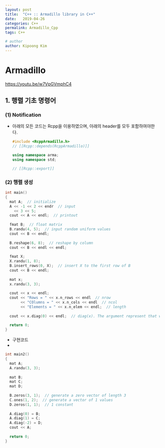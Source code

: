 ```yaml
---
layout: post
title:  "C++ :: Armadillo library in C++"
date:   2019-04-26
categories: C++
permalink: Armadillo_Cpp
tags: C++

# author
author: Kipoong Kim
---
```


<!-- more -->

# Armadillo

<https://youtu.be/w7VpGVmphC4>

## 1. 행렬 기초 명령어

### (1) Notification

- 아래의 모든 코드는 Rcpp을 이용하였으며, 아래의 header를 모두 포함하여야한다.

  ```c++
  #include <RcppArmadillo.h>
  // [[Rcpp::depends(RcppArmadillo)]]
  
  using namespace arma;
  using namespace std;
  
  // [[Rcpp::export]]
  ```



### (2) 행렬 생성

```c++
int main()
{
  mat A;  // initialize
  A << -1 << 2 << endr  // input
    << 3 << 5;
  cout << A << endl;  // printout
  
  fmat B;  // float matrix
  B.randu(4, 5);  // input random uniform values
  cout << B << endl;
  
  B.reshape(6, 8);  // reshape by column
  cout << B << endl << endl;
  
  fmat X;
  X.randu(1, 8);
  B.insert_rows(0, X);  // insert X to the first row of B
  cout << B << endl;
  
  mat x;
  x.randu(3, 3);
  
  cout << x << endl;
  cout << "Rows = " << x.n_rows << endl  // nrow
       << "COlumns = " << x.n_cols << endl  // ncol
       << "Elements = " << x.n_elem << endl;  // length
  
  cout << x.diag(0) << endl;  // diag(x). The argument represent that which diagonal entries will be printed out far from diagonal elements.
  
  return 0;
}
```



- 구현코드
- 

```c++
int main2()
{
  mat A;
  A.randu(3, 3);
  
  mat B;
  mat C;
  mat D;
  
  B.zeros(3, 1);  // generate a zero vector of length 3
  C.ones(1, 2);  // generate a vector of 1 values
  D.zeros(1, 1);  // 1 constant
  
  A.diag(0) = B;
  A.diag(1) = C;
  A.diag(-2) = D;
  cout << A;
  
  return 0;
}
```

